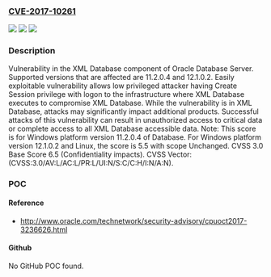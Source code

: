 ### [CVE-2017-10261](https://cve.mitre.org/cgi-bin/cvename.cgi?name=CVE-2017-10261)
![](https://img.shields.io/static/v1?label=Product&message=Oracle%20Database&color=blue)
![](https://img.shields.io/static/v1?label=Version&message=%3D%2011.2.0.4%20&color=brighgreen)
![](https://img.shields.io/static/v1?label=Vulnerability&message=Easily%20exploitable%20vulnerability%20allows%20low%20privileged%20attacker%20having%20Create%20Session%20privilege%20with%20logon%20to%20the%20infrastructure%20where%20XML%20Database%20executes%20to%20compromise%20XML%20Database.%20%20While%20the%20vulnerability%20is%20in%20XML%20Database%2C%20attacks%20may%20significantly%20impact%20additional%20products.%20%20Successful%20attacks%20of%20this%20vulnerability%20can%20result%20in%20%20unauthorized%20access%20to%20critical%20data%20or%20complete%20access%20to%20all%20XML%20Database%20accessible%20data.&color=brighgreen)

### Description

Vulnerability in the XML Database component of Oracle Database Server. Supported versions that are affected are 11.2.0.4 and 12.1.0.2. Easily exploitable vulnerability allows low privileged attacker having Create Session privilege with logon to the infrastructure where XML Database executes to compromise XML Database. While the vulnerability is in XML Database, attacks may significantly impact additional products. Successful attacks of this vulnerability can result in unauthorized access to critical data or complete access to all XML Database accessible data. Note: This score is for Windows platform version 11.2.0.4 of Database. For Windows platform version 12.1.0.2 and Linux, the score is 5.5 with scope Unchanged. CVSS 3.0 Base Score 6.5 (Confidentiality impacts). CVSS Vector: (CVSS:3.0/AV:L/AC:L/PR:L/UI:N/S:C/C:H/I:N/A:N).

### POC

#### Reference
- http://www.oracle.com/technetwork/security-advisory/cpuoct2017-3236626.html

#### Github
No GitHub POC found.

